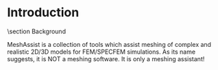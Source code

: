 # Introduction                                                        
                                                                                
\section Background

 MeshAssist is a collection of tools which assist meshing of complex and 
 realistic 2D/3D models for FEM/SPECFEM simulations. As its name suggests,
 it is NOT a meshing software. It is only a meshing assistant!
 

